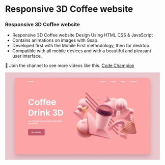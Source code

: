# Responsive 3D Coffee website
### Responsive 3D Coffee website

- Responsive 3D Coffee website Design Using HTML CSS & JavaScript
- Contains animations on images with Gsap.
- Developed first with the Mobile First methodology, then for desktop.
- Compatible with all mobile devices and with a beautiful and pleasant user interface.

💙 Join the channel to see more videos like this. [Code Champion](https://www.youtube.com/@CodeChampion-lp6mx)

![preview img](/Preview.jpg)

